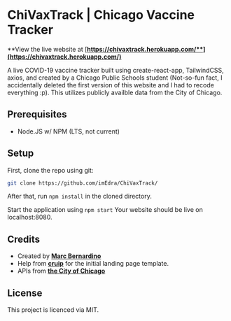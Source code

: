 # ChiVaxTrack | Chicago Vaccine Tracker
**View the live website at [**https://chivaxtrack.herokuapp.com/**](https://chivaxtrack.herokuapp.com/)**

A live COVID-19 vaccine tracker built using create-react-app, TailwindCSS, axios, and created by a Chicago Public Schools student (Not-so-fun fact, I accidentally deleted the first version of this website and I had to recode everything :p). This utilizes publicly availble data from the City of Chicago.
## Prerequisites
- Node.JS w/ NPM (LTS, not current)

## Setup

First, clone the repo using git:

```bash
git clone https://github.com/imEdra/ChiVaxTrack/
```
After that, run ```npm install``` in the cloned directory.

Start the application using ```npm start```
Your website should be live on localhost:8080.

## Credits
- Created by [**Marc Bernardino**](https://github.com/imEdra)
- Help from [**cruip**](https://github.com/cruip/tailwind-landing-page-template) for the initial landing page template.
- APIs from [**the City of Chicago**](https://data.cityofchicago.org/resource/2vhs-cf6b.json)

## License
This project is licenced via MIT.
